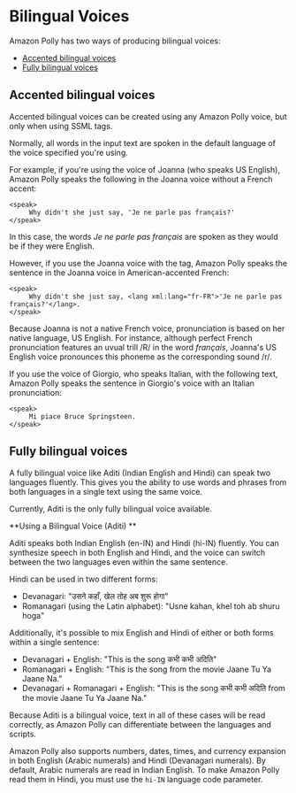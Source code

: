 # Bilingual Voices<a name="bilingual-voices"></a>

Amazon Polly has two ways of producing bilingual voices: 
+ [Accented bilingual voices](#accented-bilingual)
+ [Fully bilingual voices](#true-bilingual)

## Accented bilingual voices<a name="accented-bilingual"></a>

Accented bilingual voices can be created using any Amazon Polly voice, but only when using SSML tags\. 

Normally, all words in the input text are spoken in the default language of the voice specified you're using\. 

For example, if you're using the voice of Joanna \(who speaks US English\), Amazon Polly speaks the following in the Joanna voice without a French accent: 

```
<speak>
     Why didn't she just say, 'Je ne parle pas français?'
</speak>
```

In this case, the words *Je ne parle pas français* are spoken as they would be if they were English\. 

However, if you use the Joanna voice with the <lang> tag, Amazon Polly speaks the sentence in the Joanna voice in American\-accented French: 

```
<speak>
     Why didn't she just say, <lang xml:lang="fr-FR">'Je ne parle pas français?'</lang>.
</speak>
```

Because Joanna is not a native French voice, pronunciation is based on her native language, US English\. For instance, although perfect French pronunciation features an uvual trill /R/ in the word *français*, Joanna's US English voice pronounces this phoneme as the corresponding sound /r/\. 

If you use the voice of Giorgio, who speaks Italian, with the following text, Amazon Polly speaks the sentence in Giorgio's voice with an Italian pronunciation: 

```
<speak>
     Mi piace Bruce Springsteen.
</speak>
```

## Fully bilingual voices<a name="true-bilingual"></a>

A fully bilingual voice like Aditi \(Indian English and Hindi\) can speak two languages fluently\. This gives you the ability to use words and phrases from both languages in a single text using the same voice\. 

Currently, Aditi is the only fully bilingual voice available\. 

**Using a Bilingual Voice \(Aditi\) **

Aditi speaks both Indian English \(en\-IN\) and Hindi \(hi\-IN\) fluently\. You can synthesize speech in both English and Hindi, and the voice can switch between the two languages even within the same sentence\.

Hindi can be used in two different forms: 
+ Devanagari: "उसने कहाँ, खेल तोह अब शुरू होगा"
+ Romanagari \(using the Latin alphabet\): "Usne kahan, khel toh ab shuru hoga"

Additionally, it's possible to mix English and Hindi of either or both forms within a single sentence:
+ Devanagari \+ English: "This is the song कभी कभी अदिति"
+ Romanagari \+ English: "This is the song from the movie Jaane Tu Ya Jaane Na\." 
+ Devanagari \+ Romanagari \+ English: "This is the song कभी कभी अदिति from the movie Jaane Tu Ya Jaane Na\." 

Because Aditi is a bilingual voice, text in all of these cases will be read correctly, as Amazon Polly can differentiate between the languages and scripts\. 

Amazon Polly also supports numbers, dates, times, and currency expansion in both English \(Arabic numerals\) and Hindi \(Devanagari numerals\)\. By default, Arabic numerals are read in Indian English\. To make Amazon Polly read them in Hindi, you must use the `hi-IN` language code parameter\.
